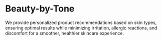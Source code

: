 # Beauty-by-Tone
We provide personalized product recommendations based on skin types, ensuring optimal results while minimizing irritation, allergic reactions, and discomfort for a smoother, healthier skincare experience.
